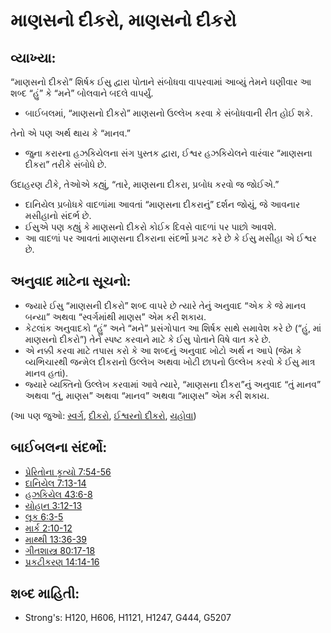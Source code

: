 # માણસનો દીકરો, માણસનો દીકરો 

## વ્યાખ્યા: 

“માણસનો દીકરો” શિર્ષક ઈસુ દ્વારા પોતાને સંબોધવા વાપરવામાં આવ્યું
તેમને ઘણીવાર આ શબ્દ “હું” કે “મને” બોલવાને બદલે વાપર્યું.

* બાઈબલમાં, “માણસનો દીકરો” માણસનો ઉલ્લેખ કરવા કે સંબોધવાની રીત હોઈ શકે.

તેનો એ પણ અર્થ થાય કે “માનવ.”

* જુના કરારના હઝકિયેલના સંગ પુસ્તક દ્વારા, ઈશ્વર હઝકિયેલને વારંવાર “માણસના દીકરા” તરીકે સંબોધે છે.

ઉદાહરણ ટીકે, તેઓએ કહ્યું, “તારે, માણસના દીકરા, પ્રબોધ કરવો જ જોઈએ.”

* દાનિયેલ પ્રબોધકે વાદળાંમા આવતાં “માણસના દીકરાનું” દર્શન જોયું, જે આવનાર મસીહાનો સંદર્ભ છે.
* ઈસુએ પણ કહ્યું કે માણસનો દીકરો કોઈક દિવસે વાદળાં પર પાછો આવશે.
* આ વાદળાં પર આવતાં માણસના દીકરાના સંદર્ભો પ્રગટ કરે છે કે ઈસુ મસીહા એ ઈશ્વર છે.

## અનુવાદ માટેના સૂચનો: 

* જ્યારે ઈસુ “માણસની દીકરો” શબ્દ વાપરે છે ત્યારે તેનું અનુવાદ “એક કે જે માનવ બન્યા” અથવા “સ્વર્ગમાંથી માણસ” એમ કરી શકાય.
* કેટલાંક અનુવાદકો “હું” અને “મને” પ્રસંગોપાત આ શિર્ષક સાથે સમાવેશ કરે છે (“હું, માં માણસનો દીકરો”) તેને સ્પષ્ટ કરવાને માટે કે ઈસુ પોતાને વિષે વાત કરે છે.
* એ નક્કી કરવા માટે તપાસ કરો કે આ શબ્દનું અનુવાદ ખોટો અર્થ ન આપે (જેમ કે વ્યભિચારથી જન્મેલ દીકરાનો ઉલ્લેખ અથવા ખોટી છાપનો ઉલ્લેખ કરવો કે ઈસુ માત્ર માનવ હતાં).
* જ્યારે વ્યક્તિનો ઉલ્લેખ કરવામાં આવે ત્યારે, “માણસના દીકરા”નું અનુવાદ “તું માનવ” અથવા “તું, માણસ” અથવા “માનવ” અથવા “માણસ” એમ કરી શકાય.

(આ પણ જુઓ: [સ્વર્ગ](../kt/heaven.md), [દીકરો](../kt/son.md), [ઈશ્વરનો દીકરો](../kt/sonofgod.md), [યહોવા](../kt/yahweh.md))

## બાઈબલના સંદર્ભો: 

* [પ્રેરિતોના કૃત્યો 7:54-56](rc://gu/tn/help/act/07/54)
* [દાનિયેલ 7:13-14](rc://gu/tn/help/dan/07/13)
* [હઝકિયેલ 43:6-8](rc://gu/tn/help/ezk/43/06)
* [યોહાન 3:12-13](rc://gu/tn/help/jhn/03/12)
* [લૂક 6:3-5](rc://gu/tn/help/luk/06/03)
* [માર્ક 2:10-12](rc://gu/tn/help/mrk/02/10)
* [માથ્થી 13:36-39](rc://gu/tn/help/mat/13/36)
* [ગીતશાસ્ત્ર 80:17-18](rc://gu/tn/help/psa/080/017)
* [પ્રકટીકરણ 14:14-16](rc://gu/tn/help/rev/14/14)

## શબ્દ માહિતી: 

* Strong's: H120, H606, H1121, H1247, G444, G5207
